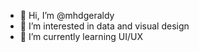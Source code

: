 - 👋 Hi, I’m @mhdgeraldy
- 👀 I’m interested in data and visual design
- 🌱 I’m currently learning UI/UX

<!---
mhdgeraldy/mhdgeraldy is a ✨ special ✨ repository because its `README.md` (this file) appears on your GitHub profile.
You can click the Preview link to take a look at your changes.
--->
